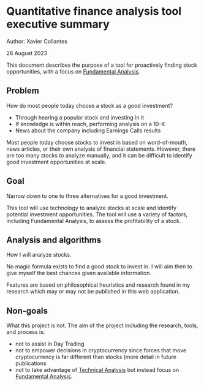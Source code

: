 # Quantitative finance analysis tool executive summary

Author: Xavier Collantes

28 August 2023

This document describes the purpose of a tool for proactively finding stock
opportunities, with a focus on [Fundamental
Analysis](https://www.investopedia.com/terms/f/fundamentalanalysis.asp#:~:text=Fundamental%20analysis%20is%20a%20valuation,in%20and%20its%20financial%20performance).

## Problem

How do most people today choose a stock as a good investment?

- Through hearing a popular stock and investing in it
- If knowledge is within reach, performing analysis on a 10-K
- News about the company including Earnings Calls results

Most people today choose stocks to invest in based on word-of-mouth, news
articles, or their own analysis of financial statements. However, there are too
many stocks to analyze manually, and it can be difficult to identify good
investment opportunities at scale.

## Goal

Narrow down to one to three alternatives for a good investment.

This tool will use technology to analyze stocks at scale and identify potential
investment opportunities. The tool will use a variety of factors, including
Fundamental Analysis, to assess the profitability of a stock.

## Analysis and algorithms

How I will analyze stocks.

No magic formula exists to find a good stock to invest in. I will aim then to
give myself the best chances given available information.

Features are based on philosophical heuristics and research found in my research
which may or may not be published in this web application.

## Non-goals

What this project is not. The aim of the project including the research,
tools, and process is:

- not to assist in Day Trading
- not to empower decisions in cryptocurrency since forces that move
  cryptocurrency is far different than stocks (more detail in future publications
- not to take advantage of [Technical
  Analysis](https://www.investopedia.com/terms/t/technicalanalysis.asp) but
  instead focus on [Fundamental Analysis](https://www.investopedia.com/terms/f/fundamentalanalysis.asp).
